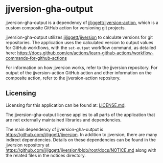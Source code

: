 # jjversion-gha-output

jjversion-gha-output is a dependency of [jjliggett/jjversion-action](https://github.com/jjliggett/jjversion-action), which is a custom composite GitHub action for versioning git projects.

jjversion-gha-output utilizes [jjliggett/jjversion](https://github.com/jjliggett/jjversion) to calculate versions for git repositories. The application uses the calculated version to output values for GitHub workflows, with the ```set-output``` workflow command, as detailed here: <https://docs.github.com/en/actions/learn-github-actions/workflow-commands-for-github-actions>

For information on how jjversion works, refer to the jjversion repository. For output of the jjversion-action GitHub action and other information on the composite action, refer to the jjversion-action repository.

## Licensing

Licensing for this application can be found at: [LICENSE.md](LICENSE.md).

The jjversion-gha-output license applies to all parts of the application that are not
externally maintained libraries and dependencies.

The main dependency of jjversion-gha-output is <https://github.com/jjliggett/jjversion>. In addition to jjversion, there are many indirect dependencies. Details on these dependencies can be found in the jjversion repository at <https://github.com/jjliggett/jjversion/blob/root/docs/NOTICE.md> along with the related files in the notices directory.
